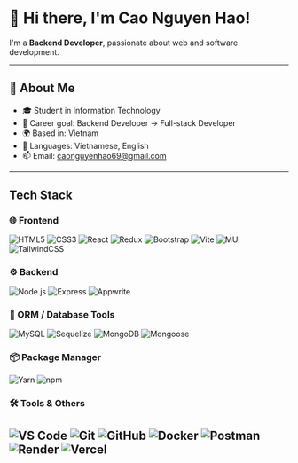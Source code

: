 # 👋 Hi there, I'm Cao Nguyen Hao!

I'm a **Backend Developer**, passionate about web and software development.

---

## 👤 About Me  
- 🎓 Student in Information Technology  
- 💼 Career goal: Backend Developer → Full-stack Developer  
- 🌍 Based in: Vietnam  
- 💬 Languages: Vietnamese, English  
- 📫 Email: [caonguyenhao69@gmail.com](mailto:caonguyenhao69@gmail.com)  

---

##  Tech Stack
### 🌐 Frontend  
![HTML5](https://img.shields.io/badge/-HTML5-orange?logo=html5&logoColor=white&style=for-the-badge)
![CSS3](https://img.shields.io/badge/-CSS3-blue?logo=css3&logoColor=white&style=for-the-badge)
![React](https://img.shields.io/badge/-React-blue?logo=react&logoColor=white&style=for-the-badge)
![Redux](https://img.shields.io/badge/-Redux-764abc?logo=redux&logoColor=white&style=for-the-badge)
![Bootstrap](https://img.shields.io/badge/-Bootstrap-563d7c?logo=bootstrap&logoColor=white&style=for-the-badge)
![Vite](https://img.shields.io/badge/-Vite-646CFF?logo=vite&logoColor=white&style=for-the-badge)
![MUI](https://img.shields.io/badge/-MUI-007FFF?logo=mui&logoColor=white&style=for-the-badge)
![TailwindCSS](https://img.shields.io/badge/-Tailwind_CSS-06B6D4?logo=tailwindcss&logoColor=white&style=for-the-badge)

### ⚙️ Backend  
![Node.js](https://img.shields.io/badge/-Node.js-green?logo=node.js&logoColor=white&style=for-the-badge)
![Express](https://img.shields.io/badge/-Express.js-000?logo=express&logoColor=white&style=for-the-badge)
![Appwrite](https://img.shields.io/badge/-Appwrite-FD366E?logo=appwrite&logoColor=white&style=for-the-badge)

### 🔗 ORM / Database Tools
![MySQL](https://img.shields.io/badge/-MySQL-4479A1?logo=mysql&logoColor=white&style=for-the-badge)
![Sequelize](https://img.shields.io/badge/-Sequelize-52B0E7?logo=sequelize&logoColor=white&style=for-the-badge)
![MongoDB](https://img.shields.io/badge/-MongoDB-47A248?logo=mongodb&logoColor=white&style=for-the-badge)
![Mongoose](https://img.shields.io/badge/-Mongoose-880000?logo=mongoose&logoColor=white&style=for-the-badge)

### 📦 Package Manager  
![Yarn](https://img.shields.io/badge/-Yarn-2C8EBB?logo=yarn&logoColor=white&style=for-the-badge)
![npm](https://img.shields.io/badge/-npm-CB3837?logo=npm&logoColor=white&style=for-the-badge)

### 🛠️ Tools & Others  
![VS Code](https://img.shields.io/badge/-VSCode-007ACC?logo=visual-studio-code&logoColor=white&style=for-the-badge)
![Git](https://img.shields.io/badge/-Git-F05032?logo=git&logoColor=white&style=for-the-badge)
![GitHub](https://img.shields.io/badge/-GitHub-181717?logo=github&logoColor=white&style=for-the-badge)
![Docker](https://img.shields.io/badge/-Docker-2496ED?logo=docker&logoColor=white&style=for-the-badge)
![Postman](https://img.shields.io/badge/-Postman-FF6C37?logo=postman&logoColor=white&style=for-the-badge)
![Render](https://img.shields.io/badge/-Render-46E3B7?logo=render&logoColor=white&style=for-the-badge)
![Vercel](https://img.shields.io/badge/-Vercel-000000?logo=vercel&logoColor=white&style=for-the-badge)
---
